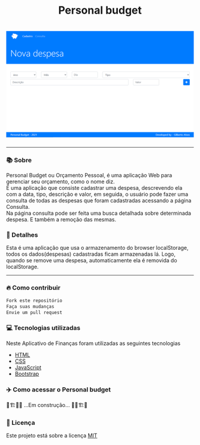 <h1 align="center">Personal budget</h1>
<h1 align="center"><img src="./img/Personal-budget-home.PNG"></h1>
<hr>

### 📚 Sobre

Personal Budget ou Orçamento Pessoal, é uma aplicação Web para gerenciar seu orçamento, como o nome diz.<br>
É uma aplicação que consiste cadastrar uma despesa, descrevendo ela com a data, tipo, descrição e valor, em seguida, o usuário pode fazer uma consulta de todas as despesas que foram cadastradas acessando a página Consulta.<br>
Na página consulta pode ser feita uma busca detalhada sobre determinada despesa. E também a remoção das mesmas.

### 🎨 Detalhes

Esta é uma aplicação que usa o armazenamento do browser localStorage, todos os dados(despesas) cadastradas ficam armazenadas lá. Logo, quando se remove uma despesa, automaticamente ela é removida do localStorage.

<hr>

### 🔥 Como contribuir

```
Fork este repositório
Faça suas mudanças
Envie um pull request
```

### 💻 Tecnologias utilizadas

Neste Aplicativo de Finanças foram utilizadas as seguintes tecnologias

- [HTML](https://www.w3schools.com/html/)
- [CSS](https://www.w3schools.com/css/)
- [JavaScript](https://www.w3schools.com/js/)
- [Bootstrap](https://getbootstrap.com/)

### ✈️ Como acessar o Personal budget

🚧🏗️👷‍♂️ ...Em construção... 👷‍♂️🏗️🚧


### 📃 Licença

Este projeto está sobre a licença <a href="https://github.com/GilbertoASJ/Personal-budget/blob/main/LICENSE">MIT</a>
